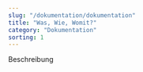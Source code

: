 ```yaml
---
slug: "/dokumentation/dokumentation"
title: "Was, Wie, Womit?"
category: "Dokumentation"
sorting: 1
---
```


Beschreibung
